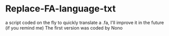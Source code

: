 # Replace-FA-language-txt
a script coded on the fly to quickly translate a .fa, I'll improve it in the future (if you remind me)
The first version was coded by Nono
